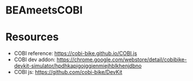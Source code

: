 # BEAmeetsCOBI



# Resources

- COBI reference: https://cobi-bike.github.io/COBI.js
- COBI dev addon: https://chrome.google.com/webstore/detail/cobibike-devkit-simulator/hpdhkapigojggienmiejhblkhenjdbno
- COBI js: https://github.com/cobi-bike/DevKit
